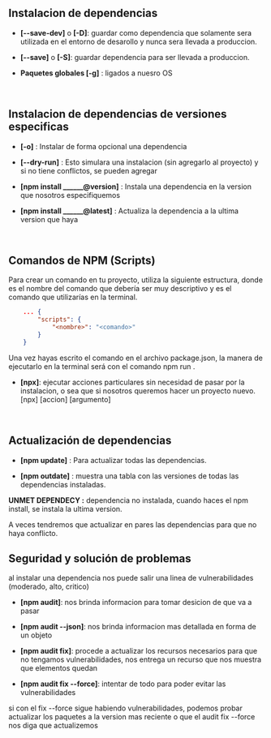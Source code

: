 ## **Instalacion de dependencias**

+ **[--save-dev]** o **[-D]**: guardar como dependencia que solamente sera utilizada en el entorno de desarollo y nunca sera llevada a produccion.

+ **[--save]** o **[-S]**: guardar dependencia para ser llevada a produccion.

+ **Paquetes globales [-g]** : ligados a nuesro OS
<br>


## **Instalacion de dependencias de versiones especificas**

+ **[-o]** : Instalar de forma opcional una dependencia

+ **[--dry-run]** : Esto simulara una instalacion (sin agregarlo al proyecto) y si no tiene conflictos, se pueden agregar

+ **[npm install ______@version]** : Instala una dependencia en la version que nosotros especifiquemos

+ **[npm install ______@latest]** : Actualiza la dependencia a la ultima version que haya
<br>


## **Comandos de NPM (Scripts)** ##

Para crear un comando en tu proyecto, utiliza la siguiente estructura, donde es el nombre del comando que debería ser muy descriptivo y es el comando que utilizarías en la terminal.

```json
	... { 
		"scripts": { 
			"<nombre>": "<comando>" 
		} 
	}
```

Una vez hayas escrito el comando en el archivo package.json, la manera de ejecutarlo en la terminal será con el comando npm run <nombre>.

+ **[npx]**: ejecutar acciones particulares sin necesidad de pasar por la instalacion, o sea que si nosotros queremos hacer un proyecto nuevo. [npx] [accion] [argumento]

<br>


## **Actualización de dependencias** ##

+ **[npm update]** : Para actualizar todas las dependencias.


+ **[npm outdate]** : muestra una tabla con las versiones de todas las dependencias instaladas.

**UNMET DEPENDECY :** dependencia no instalada, cuando haces el npm install, se instala la ultima version.

A veces tendremos que actualizar en pares las dependencias para que no haya conflicto.
<br>


## **Seguridad y solución de problemas**

al instalar una dependencia nos puede salir una linea de vulnerabilidades (moderado, alto, critico)

+ **[npm audit]**: nos brinda informacion para tomar desicion de que va a pasar

+ **[npm audit --json]**: nos brinda informacion mas detallada en forma de un objeto 

+ **[npm audit fix]**: procede a actualizar los recursos necesarios para que no tengamos vulnerabilidades, nos entrega un recurso que nos muestra que elementos quedan

+ **[npm audit fix --force]**: intentar de todo para poder evitar las vulnerabilidades

si con el fix --force sigue habiendo vulnerabilidades, podemos probar actualizar los paquetes a la version mas reciente o que el audit fix --force nos diga que actualizemos